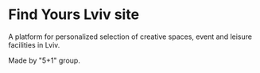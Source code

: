 # Find Yours Lviv site 

 A platform for personalized selection of creative spaces, event and leisure facilities in Lviv.  
   
 Made by "5+1" group.
